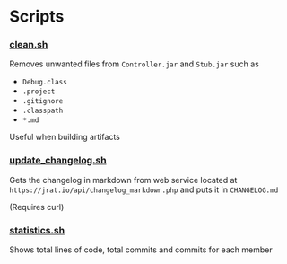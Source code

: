 # Scripts

### [clean.sh](clean.sh)

Removes unwanted files from ```Controller.jar``` and ```Stub.jar``` such as

- ```Debug.class```
- ```.project```
- ```.gitignore```
- ```.classpath```
- ```*.md```

Useful when building artifacts

### [update_changelog.sh](update_changelog.sh)

Gets the changelog in markdown from web service located at ```https://jrat.io/api/changelog_markdown.php``` and puts it in ```CHANGELOG.md```

(Requires curl)

### [statistics.sh](statistics.sh)

Shows total lines of code, total commits and commits for each member
